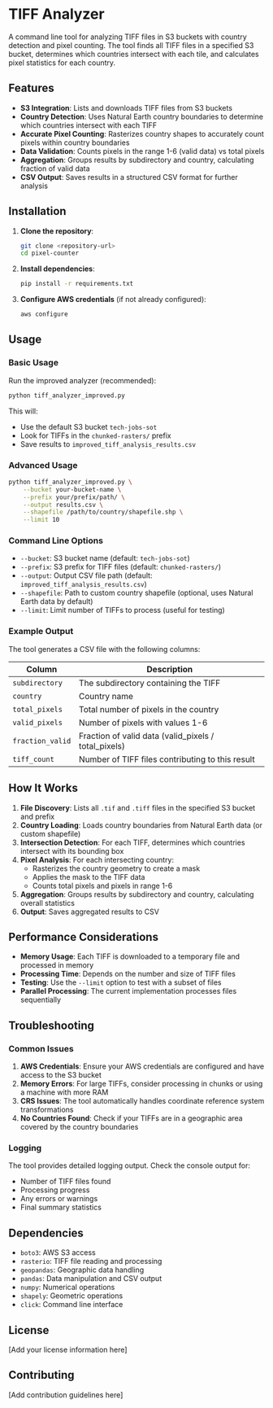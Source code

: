 # TIFF Analyzer

A command line tool for analyzing TIFF files in S3 buckets with country detection and pixel counting. The tool finds all TIFF files in a specified S3 bucket, determines which countries intersect with each tile, and calculates pixel statistics for each country.

## Features

- **S3 Integration**: Lists and downloads TIFF files from S3 buckets
- **Country Detection**: Uses Natural Earth country boundaries to determine which countries intersect with each TIFF
- **Accurate Pixel Counting**: Rasterizes country shapes to accurately count pixels within country boundaries
- **Data Validation**: Counts pixels in the range 1-6 (valid data) vs total pixels
- **Aggregation**: Groups results by subdirectory and country, calculating fraction of valid data
- **CSV Output**: Saves results in a structured CSV format for further analysis

## Installation

1. **Clone the repository**:
   ```bash
   git clone <repository-url>
   cd pixel-counter
   ```

2. **Install dependencies**:
   ```bash
   pip install -r requirements.txt
   ```

3. **Configure AWS credentials** (if not already configured):
   ```bash
   aws configure
   ```

## Usage

### Basic Usage

Run the improved analyzer (recommended):

```bash
python tiff_analyzer_improved.py
```

This will:
- Use the default S3 bucket `tech-jobs-sot`
- Look for TIFFs in the `chunked-rasters/` prefix
- Save results to `improved_tiff_analysis_results.csv`

### Advanced Usage

```bash
python tiff_analyzer_improved.py \
    --bucket your-bucket-name \
    --prefix your/prefix/path/ \
    --output results.csv \
    --shapefile /path/to/country/shapefile.shp \
    --limit 10
```

### Command Line Options

- `--bucket`: S3 bucket name (default: `tech-jobs-sot`)
- `--prefix`: S3 prefix for TIFF files (default: `chunked-rasters/`)
- `--output`: Output CSV file path (default: `improved_tiff_analysis_results.csv`)
- `--shapefile`: Path to custom country shapefile (optional, uses Natural Earth data by default)
- `--limit`: Limit number of TIFFs to process (useful for testing)

### Example Output

The tool generates a CSV file with the following columns:

| Column | Description |
|--------|-------------|
| `subdirectory` | The subdirectory containing the TIFF |
| `country` | Country name |
| `total_pixels` | Total number of pixels in the country |
| `valid_pixels` | Number of pixels with values 1-6 |
| `fraction_valid` | Fraction of valid data (valid_pixels / total_pixels) |
| `tiff_count` | Number of TIFF files contributing to this result |

## How It Works

1. **File Discovery**: Lists all `.tif` and `.tiff` files in the specified S3 bucket and prefix
2. **Country Loading**: Loads country boundaries from Natural Earth data (or custom shapefile)
3. **Intersection Detection**: For each TIFF, determines which countries intersect with its bounding box
4. **Pixel Analysis**: For each intersecting country:
   - Rasterizes the country geometry to create a mask
   - Applies the mask to the TIFF data
   - Counts total pixels and pixels in range 1-6
5. **Aggregation**: Groups results by subdirectory and country, calculating overall statistics
6. **Output**: Saves aggregated results to CSV

## Performance Considerations

- **Memory Usage**: Each TIFF is downloaded to a temporary file and processed in memory
- **Processing Time**: Depends on the number and size of TIFF files
- **Testing**: Use the `--limit` option to test with a subset of files
- **Parallel Processing**: The current implementation processes files sequentially

## Troubleshooting

### Common Issues

1. **AWS Credentials**: Ensure your AWS credentials are configured and have access to the S3 bucket
2. **Memory Errors**: For large TIFFs, consider processing in chunks or using a machine with more RAM
3. **CRS Issues**: The tool automatically handles coordinate reference system transformations
4. **No Countries Found**: Check if your TIFFs are in a geographic area covered by the country boundaries

### Logging

The tool provides detailed logging output. Check the console output for:
- Number of TIFF files found
- Processing progress
- Any errors or warnings
- Final summary statistics

## Dependencies

- `boto3`: AWS S3 access
- `rasterio`: TIFF file reading and processing
- `geopandas`: Geographic data handling
- `pandas`: Data manipulation and CSV output
- `numpy`: Numerical operations
- `shapely`: Geometric operations
- `click`: Command line interface

## License

[Add your license information here]

## Contributing

[Add contribution guidelines here] 